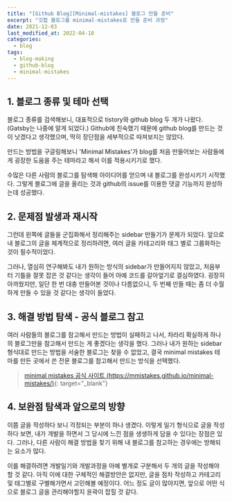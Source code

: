 ```yaml
---
title: "[Github Blog][Minimal-mistakes] 블로그 만들 준비"
excerpt: "깃헙 블로그를 minimal-mistakes로 만들 준비 과정"
date: 2021-12-03
last_modified_at: 2022-04-18
categories:
  - blog
tags:
  - blog-making
  - github-blog
  - minimal-mistakes
---
```


## 1. 블로그 종류 및 테마 선택

블로그 종류를 검색해보니, 대표적으로 tistory와 github blog 두 개가 나왔다. (Gatsby는 나중에 알게 되었다.) Github에 친숙했기 때문에 github blog를 만드는 것이 낫겠다고 생각했으며, 딱히 장단점을 세부적으로 따져보지는 않았다. 

만드는 방법을 구글링해보니 'Minimal Mistakes'가 blog를 처음 만들어보는 사람들에게 굉장한 도움을 주는 테마라고 해서 이를 적용시키기로 했다. 

수많은 다른 사람의 블로그를 탐색해 아이디어를 얻으며 내 블로그를 완성시키기 시작했다. 그렇게 블로그에 글을 올리는 것과 github의 issue를 이용한 댓글 기능까지 완성하는데 성공했다.

## 2. 문제점 발생과 재시작

그런데 왼쪽에 글들을 군집화해서 정리해주는 sidebar 만들기가 문제가 되었다. 앞으로 내 블로그의 글을 체계적으로 정리하려면, 여러 글을 카테고리와 태그 별로 그룹화하는 것이 필수적이었다. 

그러나, 열심히 연구해봐도 내가 원하는 방식의 sidebar가 만들어지지 않았고, 처음부터 기틀을 잘못 잡은 것 같다는 생각이 들어 아예 코드를 갈아엎기로 결심하였다. 굉장히 아까웠지만, 일단 한 번 대충 만들어본 것이나 다름없으니, 두 번째 만들 때는 좀 더 수월하게 만들 수 있을 것 같다는 생각이 들었다.

## 3. 해결 방법 탐색 - 공식 블로그 참고

여러 사람들의 블로그를 참고해서 만드는 방법이 실패하고 나서, 차라리 확실하게 하나의 블로그만을 참고해서 만드는 게 좋겠다는 생각을 했다. 그러나 내가 원하는 sidebar 형식대로 만드는 방법을 서술한 블로그는 찾을 수 없었고, 결국 minimal mistakes 테마를 만든 곳에서 쓴 전문 블로그를 참고해서 만드는 방식을 선택했다.

> [minimal mistakes 공식 사이트 (https://mmistakes.github.io/minimal-mistakes/)](https://mmistakes.github.io/minimal-mistakes/){: target="_blank"}

## 4. 보완점 탐색과 앞으로의 방향

이쯤 글을 작성하다 보니 걱정되는 부분이 하나 생겼다. 이렇게 일기 형식으로 글을 작성하다 보면, 내가 개발을 하면서 그 당시에 느낀 점을 생생하게 담을 수 있다는 장점은 있다. 그러나, 다른 사람이 해결 방법을 찾기 위해 내 블로그를 참고하는 경우에는 방해되는 요소가 많다. 

이를 해결하려면 개발일기와 개발과정을 아예 별개로 구분해서 두 개의 글을 작성해야 할 것 같다. 아직 이에 대한 구체적인 해결방안은 없지만, 글을 점차 작성하고 카테고리 및 태그별로 구별해가면서 고민해볼 예정이다. 어느 정도 글이 많아지면, 앞으로 어떤 식으로 블로그 글을 관리해야할지 윤곽이 잡힐 것 같다.
